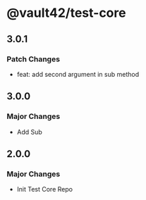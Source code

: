 # @vault42/test-core

## 3.0.1

### Patch Changes

- feat: add second argument in sub method

## 3.0.0

### Major Changes

- Add Sub

## 2.0.0

### Major Changes

- Init Test Core Repo
